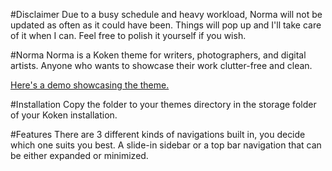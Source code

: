 #Disclaimer
Due to a busy schedule and heavy workload, Norma will not be updated as often as it could have been. Things will pop up and I'll take care of it when I can. Feel free to polish it yourself if you wish.

#Norma
Norma is a Koken theme for writers, photographers, and digital artists. Anyone who wants to showcase their work clutter-free and clean.

[Here's a demo showcasing the theme.](https://jhne.me/demos/norma/)

#Installation
Copy the folder to your themes directory in the storage folder of your Koken installation.

#Features
There are 3 different kinds of navigations built in, you decide which one suits you best. A slide-in sidebar or a top bar navigation that can be either expanded or minimized.
